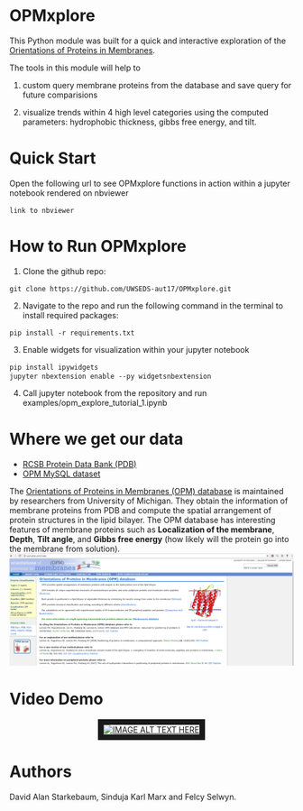 # OPMxplore
This Python module was built for a quick and interactive exploration of the [Orientations of Proteins in Membranes](http://opm.phar.umich.edu/about.php). 


The tools in this module will help to 

1. custom query membrane proteins from the database and save query for future comparisions 

2. visualize trends within 4 high level categories using the computed parameters: hydrophobic thickness, gibbs free energy, and tilt.

# Quick Start
Open the following url to see OPMxplore functions in action within a jupyter notebook rendered on nbviewer
~~~~
link to nbviewer
~~~~


# How to Run OPMxplore
1. Clone the github repo: 
~~~~
git clone https://github.com/UWSEDS-aut17/OPMxplore.git
~~~~

2. Navigate to the repo and run the following command in the terminal to install required packages:
~~~~
pip install -r requirements.txt
~~~~

3. Enable widgets for visualization within your jupyter notebook
~~~~
pip install ipywidgets
jupyter nbextension enable --py widgetsnbextension
~~~~

4. Call jupyter notebook from the repository and run examples/opm_explore_tutorial_1.ipynb

 
# Where we get our data
* [RCSB Protein Data Bank (PDB)](https://www.rcsb.org/pdb/home/home.do)
* [OPM MySQL dataset](http://opm.phar.umich.edu/OPM-2016-10-10.sql)

The [Orientations of Proteins in Membranes (OPM) database](http://opm.phar.umich.edu/about.php) is maintained by researchers from University of Michigan. They obtain the information of membrane proteins from PDB and compute the spatial arrangement of protein structures in the lipid bilayer. The OPM database has interesting features of membrane proteins such as **Localization of the membrane**, **Depth**, **Tilt angle**, and **Gibbs free energy** (how likely will the protein go into the membrane from solution).
![](doc/opm.png)


# Video Demo
<p align="center">
 <a href="http://www.youtube.com/watch?feature=player_embedded&v=8AhEcPVn3ac
" target="_blank"><img src="http://img.youtube.com/vi/8AhEcPVn3ac/0.jpg" 
alt="IMAGE ALT TEXT HERE" width="240" height="180" border="10" /></a>
</p>


# Authors  
David Alan Starkebaum, Sinduja Karl Marx and Felcy Selwyn. 






